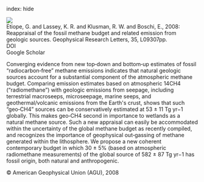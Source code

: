 index: hide

<div class="Citation">
    <div class="Citation-thumb CitationThumb-linked"  data-href="https://doi.org/10.1029/2008gl033623">
      <img src="https://static.claimspace.cloud/climate-study-static/refs/thumbs/6/Etiope_et_al_2008-thumb.png" />
    </div>

  <div class="Citation-body">
    <div class="Citation-text">Etiope, G. and Lassey, K. R. and Klusman, R. W. and Boschi, E., 2008: Reappraisal of the fossil methane budget and related emission from geologic sources. <span class="Article-journal">Geophysical Research Letters, </span><span class="Article-volume">35, </span>L09307pp.</div>
    <div class="Citation-links">
      <div class="CitationLink" data-href="https://doi.org/10.1029/2008gl033623">
        <div class="CitationLink-icon CitationLink-Doi"></div>
        <div class="CitationLink-text">DOI</div>
      </div>
      <div class="CitationLink" data-href="https://scholar.google.com/scholar?q=10.1029/2008gl033623">
        <div class="CitationLink-icon CitationLink-Scholar"></div>
        <div class="CitationLink-text">Google Scholar</div>
      </div>
    </div>
  </div>
</div>

Converging evidence from new top‐down and bottom‐up estimates of fossil “radiocarbon‐free” methane emissions indicates that natural geologic sources account for a substantial component of the atmospheric methane budget. Comparing emission estimates based on atmospheric 14CH4 (“radiomethane”) with geologic emissions from seepage, including terrestrial macroseeps, microseepage, marine seeps, and geothermal/volcanic emissions from the Earth's crust, shows that such “geo‐CH4” sources can be conservatively estimated at 53 ± 11 Tg yr−1 globally. This makes geo‐CH4 second in importance to wetlands as a natural methane source. Such a new appraisal can easily be accommodated within the uncertainty of the global methane budget as recently compiled, and recognizes the importance of geophysical out‐gassing of methane generated within the lithosphere. We propose a new coherent contemporary budget in which 30 ± 5% (based on atmospheric radiomethane measurements) of the global source of 582 ± 87 Tg yr−1 has fossil origin, both natural and anthropogenic.

<div class="Citation-copy">
&copy; American Geophysical Union (AGU), 2008
</div>